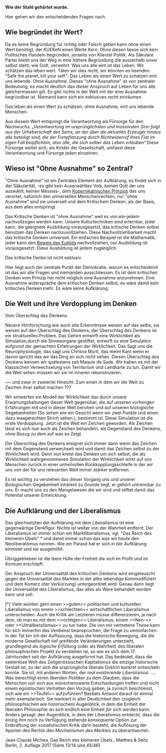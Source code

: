 **Wie der Stahl gehärtet wurde.**

Hier gehen wir den entscheidenden Fragen nach.

Wie begründet ihr Wert?
-----------------------

Da es keine Begründung für richtig oder Falsch geben kann ohne einen
Wert benötigt, der KUEKeN einen Werte Kern. Ohne diesen liesse sich kein
Politisches Handeln begründen, jenseits von Klientel Politik. Als
Säkulare Partei bleibt uns der Weg in eine höhere Begründung die
ausserhalb unser selbst steht, wie Gott, verwehrt. Was uns alle eint ist
das Leben. Wir schätzen das leben wert. Täten wir dies nicht, wir
könnten es beenden. "Safe the planet, kill your self.". Das Leben als
einen Wert zu schätzen eint uns lebende. Ohne Ausnahme. Dieses "ohne
Ausnahme" ist von zentraler Bedeutung, es macht deutlich das dieser
Anspruch auf Leben für uns alle gleichermassen gilt. Es gibt nichts in
der Welt mit der eine Ausnahme begründbar ist. Niemand kann sich ein
exklusives recht einräumen.

Das leben als einen Wert zu schätzen, ohne Ausnahme, eint uns lebende
Menschen.

Aus diesem Wert entspringt die Verantwortung als Fürsorge für den
Nachwuchs. *„Verantwortung im ursprünglichsten und massivsten Sinn folgt
aus der Urheberschaft des Seins, an der über die aktuellen Erzeuger
hinaus alle beteiligt sind, die der Fortpflanzung durch Nichtwiderruf
ihres Fiat im eigen Fall beipflichten, also alle, die sich selber das
Leben erlauben“* Diese Fürsorge weitet sich, als Kinder der
Gesellschaft, umfasst diese Verantwortung und Fürsorge jeden einzelnen.

Wieso ist "Ohne Ausnahme" so Zentral?
-------------------------------------

"Ohne Ausnahme" ist ein Zentrales Element der Aufklärung, es findet sich
in der Säkularität, -es gibt kein Auserwähltes Volk, keinen Gott der uns
auswählt, keinen Messias-, dem [Kopernikatnischen
Prinzips](https://de.wikipedia.org/wiki/Kopernikanisches_Prinzip) das
uns verortet, natürlich den universellen Menschenrechten, nur "ohne
Ausnahme" sind sie universell und dem Kritischem Denken, als der Basis,
aus dem alles entspringt.

Das Kritische Denken ist "ohne Ausnahme" weil es von ein-jedem
nachvollzogen werden kann. Unsere Kulturtechniken sind erlernbar, jeder
kann, die geeignete Ausbildung vorausgesetzt, das kritische Denken
selbst benutzen das Denken nachzuvollziehen. Diese Nachvollziehbarkeit
macht das kritische Denken universell. Ein einfaches Beispiel ist die
Mathematik, jeder kann den [Beweis des
Euklids](https://de.wikipedia.org/wiki/Beweis_der_Irrationalit%C3%A4t_der_Wurzel_aus_2_bei_Euklid)
nachvollziehen, nur Ausbildung ist vorausgesetzt. Diese Ausbildung ist
jedem zugänglich.

Das kritische Denke ist nicht exklusiv.

Hier liegt auch der zentrale Punkt der Demokratie, warum es entscheidend
ist das wir alle Fragen und niemanden ausschliessen. Es ist dem
kritischen Denken vom Prinzip her nicht möglich eine Ausnahme
anzunehmen. Eine Ausnahme widerspräche dem kritischen Denken selbst, es
wäre damit kein kritisches Denken mehr. Es wäre keine Aufklärung.

Die Welt und ihre Verdopplung im Denken
---------------------------------------

Vom Überschlag des Denkens.

Neuere Hirnforschung wie auch alte Erkenntnisse weisen auf das selbe,
sie weisen auf den Überschlag des Denkens, der Überschlag des Denkens
ist ein strukturelles Problem. Das Gehirn entwirft eine Wirklichkeit als
Simulation,durch die Sinnesorgane gestiftet, entwirft es eine Simulation
aufgrund der gemachten Erfahrungen der Wirklichkeit. Das Sagt uns die
Neurophysiologie, das sagt uns Chrisna Murti, das meint Kant wenn er
davon spricht das wir das Ding an sich nicht sehen. Diesen Überschlag
des Denkens kennen wir spätestens seit Maquie de Sade. Wir haben es mit
der klassischen Verwechselung von Territorium und Landkarte zu tun.
Damit wir die Welt sehen müssen wir sie im inneren rekonstruieren.

~~ und zwar in zweierlei Hinsicht. Zum einen in dem wir die Welt zu
Zeichen ihrer selbst machen ???

Wir entwerfen ein Modell der Wirklichkeit das durch unsere
Erwartungshaltungen dieser Welt gegenüber, die auf unseren vorherigen
Erfahrungen mit und in dieser Welt beruhen und auf unseren biologische
Gegebenheiten (So sehen wie ein Gesicht wenn wir zwei Punkte und einen
dazu waagerechten Strich sehen.), bestimmt ist. Diese Simulation ist die
erste Verdopplung. Jetzt ist die Welt ein Zeichen geworden. Als Zeichen
lässt es sich nun auch als Zeichen behandeln, als Gegenstand des
Denkens, ohne Bezug zu dem auf was es Zeigt.

Der Überschlag des Denkens ereignet sich immer dann wenn das Zeichen mit
dem Gegenstand verwechselt wird und damit das Zeichen selbst zu der
Wirklichkeit wird. Denn nun kreist das Denken um sich selbst, die als
Wirklichkeit wahrgenommenen Simulation der Wirklichkeit wirkt auf uns
Menschen zurück in einer unheilvollen Rückkopplungsschleife in der wir
uns von der für uns relevanten Welt immer stärker entfernen.

Es ist wichtig zu verstehen das dieser Vorgang uns und unserer
Biologischen Gegebenheit inhärent zu Grunde liegt, er gehört untrennbar
zu uns. Er macht uns zu den Mangelwesen die wir sind und stiftet damit
das Potential unserer Entwicklung.

Die Aufklärung und der Liberalismus
-----------------------------------

Das gleichsetzten der Aufklärung mit dem Liberalismus ist eine
gegenwärtige Denkfigur. Nichts ist weiter von der Wahrheit entfernt. Der
Liberalismus ist immer schon ein Marktliberalismus, vgl. "Das Reich des
kleineren Übels" \* und damit immer schon das was wir heute den
Neoliberalismus nennen. Wie ein Parasit hat er sich in der Aufklärung
einnistet und sie ausgehöhlt.

Übriggeblieben ist die leere Hülle der Freiheit die sich im Profit und
im Konsum erschöpft.

Der Anspruch der Universalität des kritischen Denkens wird eingetauscht
gegen die Universalität des Marktes in der alles lebendige
Kommodifiziert und dem Komerz (der Verkürzung) untergeordnet wird. Genau
darin liegt die Universalität des Liberalismus, das alles als Ware
behandelt werden kann und soll.

\[\*\] Viele würden gern einen &gt;&gt;guten&lt;&lt; politischen und
kulturellen Liberalismus von einem &gt;&gt;schlechten&lt;&lt;
wirtschaftlichen Liberalismus unterscheiden. Auch die Kritik am
Letzteren müsse differenzieren, je nach dem, ob man es mit dem
&gt;&gt;richtigen&lt;&lt; Liberalismus, einem &gt;&gt;Neo-&lt;&lt; oder
&gt;&gt;Ultraliberalismus&lt;&lt; zu tun habe. Die von mir vertretene
These kann für sich immerhin das Verdienst beanspruchen, die Frage zu
vereinfachen. In der Tat bin ich der Auffassung, dass die historische
Bewegung, die die moderne Gesellschaft tief greifende Veränderungen
unterzieht, grundlegend als *logische Erfüllung* (oder als Wahrheit) des
liberalen philosophischen Projekt zu verstehen ist, so wie es sich dem
17. Jahrhundert seit der Aufklärung ausgeformt hat. Das bedeutet, dass
die seelenlose Welt des Zeitgenössischen Kapitalismus die einzige
historische Gestalt ist, zu der sich die ursprüngliche liberale Doktrin
konkret entwickeln konnte. Sie ist, mit anderen Worten, der *real
existierende Liberalismus*. .... Was berechtigt einen *liberalen
Politiker* zu dem Glauben, dass die Menschen von sich aus wünschenswerte
Entscheidungen treffen und nicht einem egoistischen Verhalten den Vorzug
geben, ja zynisch beschliesst, sich wie ein &gt;&gt;Teufel&lt;&lt;
aufzuführen? Bastiats Antwort darauf ist einmal mehr exemplarisch: Sie
markiert in aller Deutlichkeit den (zugleich philosophischen wie
historischen) Augenblick, in dem die Einheit der liberalen Philosophie
*an sich* endlich eine Einheit *für sich* werden kann. Anders gesagt:
den Augenblick, in dem der Liberalismus entdeckt, dass die einzig ihm
noch zu Verfügung stehende *konsequente* Option zur Entkräftung der
sozialistischen Kritik darin besteht, die Auflösung der Aporien des
Rechts den *Mechanismen des Marktes* zu überantworten.

Jean-Claude Michea, Das Reich des kleineren Übels., Matthes & Seitz
Berlin, 2. Auflage 2017 (Seite 13/14 und 45/46)
